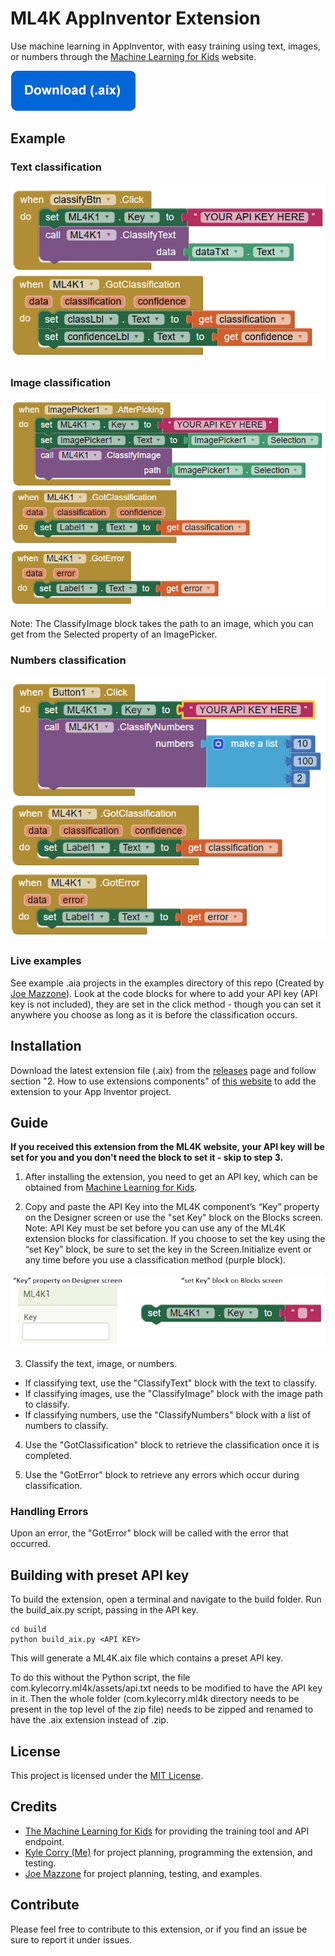# ML4K AppInventor Extension
Use machine learning in AppInventor, with easy training using text, images, or numbers through the [Machine Learning for Kids](https://machinelearningforkids.co.uk/) website.

[![Download (.aix)](examples/download.png)](https://github.com/kylecorry31/ML4K-AI-Extension/releases/download/v0.8-beta/ML4K.aix)

## Example

### Text classification
![ML4K Text Example](examples/ml4k-text.PNG)

### Image classification
![ML4K Image Example](examples/ml4k-image.PNG)

Note: The ClassifyImage block takes the path to an image, which you can get from the Selected property of an ImagePicker.

### Numbers classification
![ML4K Number Example](examples/ml4k-numbers.PNG)

### Live examples
See example .aia projects in the examples directory of this repo (Created by [Joe Mazzone](https://github.com/MrMazzone)). Look at the code blocks for where to add your API key (API key is not included), they are set in the click method - though you can set it anywhere you choose as long as it is before the classification occurs.

## Installation
Download the latest extension file (.aix) from the [releases](https://github.com/kylecorry31/ML4K-AI-Extension/releases) page and follow section "2. How to use extensions components" of [this website](http://ai2.appinventor.mit.edu/reference/other/extensions.html) to add the extension to your App Inventor project.

## Guide

**If you received this extension from the ML4K website, your API key will be set for you and you don't need the block to set it - skip to step 3.**

1. After installing the extension, you need to get an API key, which can be obtained from [Machine Learning for Kids](https://machinelearningforkids.co.uk/).

2. Copy and paste the API Key into the ML4K component’s “Key” property on the Designer screen or use the "set Key" block on the Blocks screen. Note: API Key must be set before you can use any of the ML4K extension blocks for classification. If you choose to set the key using the “set Key” block, be sure to set the key in the Screen.Initialize event or any time before you use a classification method (purple block).

![Set Key](examples/set_key.png)

3. Classify the text, image, or numbers.
  * If classifying text, use the "ClassifyText" block with the text to classify.
  * If classifying images, use the "ClassifyImage" block with the image path to classify.
  * If classifying numbers, use the "ClassifyNumbers" block with a list of numbers to classify.

4. Use the "GotClassification" block to retrieve the classification once it is completed.

5. Use the "GotError" block to retrieve any errors which occur during classification.

### Handling Errors
Upon an error, the "GotError" block will be called with the error that occurred.

## Building with preset API key
To build the extension, open a terminal and navigate to the build folder. Run the build_aix.py script, passing in the API key.

```Shell
cd build
python build_aix.py <API KEY>
```

This will generate a ML4K.aix file which contains a preset API key.

To do this without the Python script, the file com.kylecorry.ml4k/assets/api.txt needs to be modified to have the API key in it. Then the whole folder (com.kylecorry.ml4k directory needs to be present in the top level of the zip file) needs to be zipped and renamed to have the .aix extension instead of .zip.

## License
This project is licensed under the [MIT License](LICENSE).

## Credits
* [The Machine Learning for Kids](https://github.com/IBM/taxinomitis) for providing the training tool and API endpoint.
* [Kyle Corry (Me)](https://github.com/kylecorry31) for project planning, programming the extension, and testing.
* [Joe Mazzone](https://github.com/MrMazzone) for project planning, testing, and examples.

## Contribute
Please feel free to contribute to this extension, or if you find an issue be sure to report it under issues.
